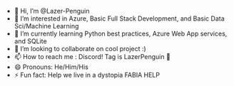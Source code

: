 - 👋 Hi, I’m @Lazer-Penguin
- 👀 I’m interested in Azure, Basic Full Stack Development, and Basic Data Sci/Machine Learning
- 🌱 I’m currently learning Python best practices, Azure Web App services, and SQLite
- 💞️ I’m looking to collaborate on cool project :)
- 📫 How to reach me : Discord! Tag is LazerPenguin 🐧
- 😄 Pronouns: He/Him/His
- ⚡ Fun fact: Help we live in a dystopia FABIA HELP

<!---
Lazer-Penguin/Lazer-Penguin is a ✨ special ✨ repository because its `README.md` (this file) appears on your GitHub profile.
You can click the Preview link to take a look at your changes.
--->
